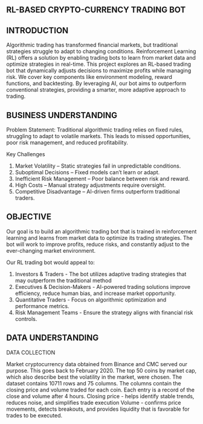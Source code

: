 ## RL-BASED CRYPTO-CURRENCY TRADING BOT

## INTRODUCTION

Algorithmic trading has transformed financial markets, but traditional strategies struggle to adapt to changing conditions. 
Reinforcement Learning (RL) offers a solution by enabling trading bots to learn from market data and optimize strategies in real-time.
This project explores an RL-based trading bot that dynamically adjusts decisions to maximize profits while managing risk. We cover key components like environment modeling, reward functions, and backtesting. By leveraging AI, our bot aims to outperform conventional strategies, providing a smarter, more adaptive approach to trading.

## BUSINESS UNDERSTANDING

Problem Statement:
Traditional algorithmic trading relies on fixed rules, struggling to adapt to volatile markets. This leads to missed opportunities, poor risk management, and reduced profitability.

Key Challenges
1. Market Volatility – Static strategies fail in unpredictable conditions.
2. Suboptimal Decisions – Fixed models can’t learn or adapt.
3. Inefficient Risk Management – Poor balance between risk and reward.
4. High Costs – Manual strategy adjustments require oversight.
5. Competitive Disadvantage – AI-driven firms outperform traditional traders.

## OBJECTIVE

Our goal is to build an algorithmic trading bot that is trained in reinforcement learning and learns from market data to optimize its trading strategies. The bot will work to improve profits, reduce risks, and constantly adjust to the ever-changing market environment.

Our RL trading bot would appeal to:
1. Investors & Traders - The bot utilizes adaptive trading strategies that may outperform the traditional method
2. Executives & Decision-Makers - AI-powered trading solutions improve efficiency, reduce human bias, and increase market opportunity.
3. Quantitative Traders - Focus on algorithmic optimization and performance metrics.
4. Risk Management Teams - Ensure the strategy aligns with financial risk controls.

## DATA UNDERSTANDING
DATA COLLECTION

Market cryptocurrency data obtained from Binance and CMC served our purpose. This goes back to February 2020. The top 50 coins by market cap, which also describe best the volatility in the market, were chosen.
The dataset contains 10711 rows and 75 columns.
The columns contain the closing price and volume traded for each coin.
Each entry is a record of the close and volume after 4 hours.
Closing price - helps identify stable trends, reduces noise, and simplifies trade execution
Volume - confirms price movements, detects breakouts, and provides liquidity that is favorable for trades to be executed.
